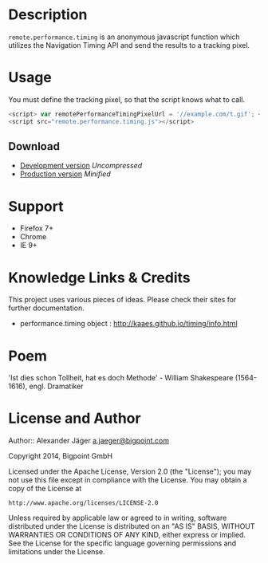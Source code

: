 Description
===========
`remote.performance.timing` is an anonymous javascript function which utilizes the Navigation Timing API and send the results to a tracking pixel.

Usage
===========

You must define the tracking pixel, so that the script knows what to call.

```javascript
<script> var remotePerformanceTimingPixelUrl = '//example.com/t.gif'; </script>
<script src="remote.performance.timing.js"></script>
```

## Download ##

  * [Development version](https://raw.github.com/bigpoint/remote.performance.timing/master/lib/remote.performance.timing.js) *Uncompressed*
  * [Production version](https://github.com/bigpoint/remote.performance.timing/raw/master/dist/remote.performance.timing.min.js) *Minified*

Support
===========
* Firefox 7+
* Chrome
* IE 9+

Knowledge Links & Credits
==============

This project uses various pieces of ideas. Please check their sites for further documentation.

* performance.timing object : http://kaaes.github.io/timing/info.html

Poem
=======

'Ist dies schon Tollheit,
     hat es doch Methode' - William Shakespeare (1564-1616), engl. Dramatiker


License and Author
==================

Author:: Alexander Jäger <a.jaeger@bigpoint.com>

Copyright 2014, Bigpoint GmbH

Licensed under the Apache License, Version 2.0 (the "License");
you may not use this file except in compliance with the License.
You may obtain a copy of the License at

    http://www.apache.org/licenses/LICENSE-2.0

Unless required by applicable law or agreed to in writing, software
distributed under the License is distributed on an "AS IS" BASIS,
WITHOUT WARRANTIES OR CONDITIONS OF ANY KIND, either express or implied.
See the License for the specific language governing permissions and
limitations under the License.
